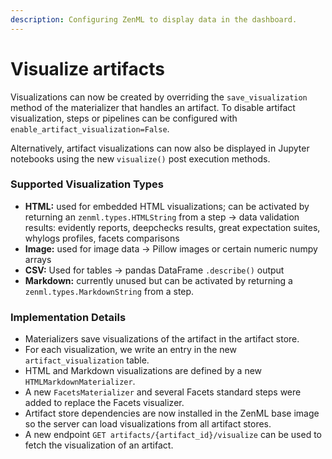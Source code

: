 ```yaml
---
description: Configuring ZenML to display data in the dashboard.
---
```


# Visualize artifacts

Visualizations can now be created by overriding the `save_visualization` method of the materializer that handles an
artifact. To disable artifact visualization, steps or pipelines can be configured
with `enable_artifact_visualization=False`.

Alternatively, artifact visualizations can now also be displayed in Jupyter notebooks using the new `visualize()` post
execution methods.

### Supported Visualization Types

- **HTML:** used for embedded HTML visualizations; can be activated by returning an `zenml.types.HTMLString` from a step
  -> data validation results: evidently reports, deepchecks results, great expectation suites, whylogs profiles, facets
  comparisons
- **Image:** used for image data
  -> Pillow images or certain numeric numpy arrays
- **CSV:** Used for tables
  -> pandas DataFrame `.describe()` output
- **Markdown:** currently unused but can be activated by returning a `zenml.types.MarkdownString` from a step.

### Implementation Details

- Materializers save visualizations of the artifact in the artifact store.
- For each visualization, we write an entry in the new `artifact_visualization` table.
- HTML and Markdown visualizations are defined by a new `HTMLMarkdownMaterializer`.
- A new `FacetsMaterializer` and several Facets standard steps were added to replace the Facets visualizer.
- Artifact store dependencies are now installed in the ZenML base image so the server can load visualizations from all
  artifact stores.
- A new endpoint `GET artifacts/{artifact_id}/visualize` can be used to fetch the visualization of an artifact.